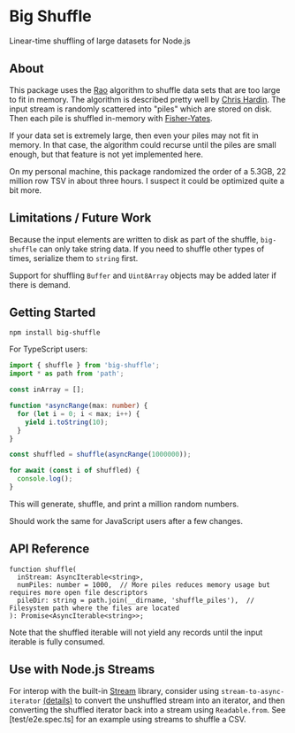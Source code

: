 # Big Shuffle

Linear-time shuffling of large datasets for Node.js

## About

This package uses the [Rao](https://www.jstor.org/stable/25049166)
algorithm to shuffle data sets that are too large to fit in memory. The
algorithm is described pretty well by [Chris Hardin](https://blog.janestreet.com/how-to-shuffle-a-big-dataset/).
The input stream is randomly scattered into "piles" which
are stored on disk. Then each pile is shuffled in-memory with
[Fisher-Yates](https://en.wikipedia.org/wiki/Fisher%E2%80%93Yates_shuffle).

If your data set is extremely large, then even your piles may not fit in
memory. In that case, the algorithm could recurse until the piles are
small enough, but that feature is not yet implemented here.

On my personal machine, this package randomized the order of a 5.3GB, 22
million row TSV in about three hours. I suspect it could be optimized
quite a bit more.

## Limitations / Future Work

Because the input elements are written to disk as part of the shuffle,
`big-shuffle` can only take string data. If you need to shuffle other
types of times, serialize them to `string` first.

Support for shuffling `Buffer` and `Uint8Array` objects may be added
later if there is demand.

## Getting Started

`npm install big-shuffle`

For TypeScript users:
```ts
import { shuffle } from 'big-shuffle';
import * as path from 'path';

const inArray = [];

function *asyncRange(max: number) {
  for (let i = 0; i < max; i++) {
    yield i.toString(10);
  }
}

const shuffled = shuffle(asyncRange(1000000));

for await (const i of shuffled) {
  console.log();
}
```

This will generate, shuffle, and print a million random numbers.

Should work the same for JavaScript users after a few changes.

## API Reference

```
function shuffle(
  inStream: AsyncIterable<string>,
  numPiles: number = 1000,  // More piles reduces memory usage but requires more open file descriptors
  pileDir: string = path.join(__dirname, 'shuffle_piles'),  // Filesystem path where the files are located
): Promise<AsyncIterable<string>>;
```

Note that the shuffled iterable will not yield any records until the
input iterable is fully consumed.

## Use with Node.js Streams

For interop with the built-in [Stream](https://nodejs.org/api/stream.html)
library, consider using `stream-to-async-iterator` [(details)](https://www.npmjs.com/package/stream-to-async-iterator)
to convert the unshuffled stream into an iterator, and then converting
the shuffled iterator back into a stream using `Readable.from`. See
[test/e2e.spec.ts] for an example using streams to shuffle a CSV.